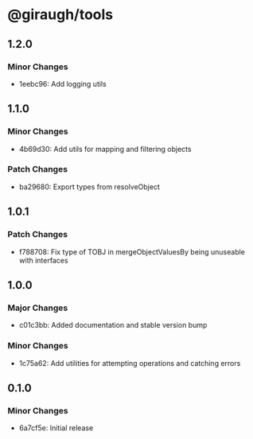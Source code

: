 # @giraugh/tools

## 1.2.0

### Minor Changes

- 1eebc96: Add logging utils

## 1.1.0

### Minor Changes

- 4b69d30: Add utils for mapping and filtering objects

### Patch Changes

- ba29680: Export types from resolveObject

## 1.0.1

### Patch Changes

- f788708: Fix type of TOBJ in mergeObjectValuesBy being unuseable with interfaces

## 1.0.0

### Major Changes

- c01c3bb: Added documentation and stable version bump

### Minor Changes

- 1c75a62: Add utilities for attempting operations and catching errors

## 0.1.0

### Minor Changes

- 6a7cf5e: Initial release
